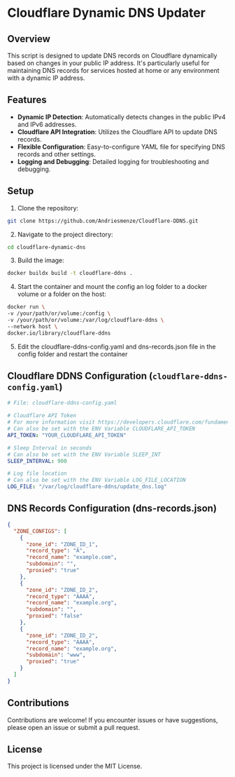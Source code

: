 # Cloudflare Dynamic DNS Updater

## Overview

This script is designed to update DNS records on Cloudflare dynamically based on changes in your public IP address.
It's particularly useful for maintaining DNS records for services hosted at home or any environment with a dynamic IP address.

## Features

- **Dynamic IP Detection**: Automatically detects changes in the public IPv4 and IPv6 addresses.
- **Cloudflare API Integration**: Utilizes the Cloudflare API to update DNS records.
- **Flexible Configuration**: Easy-to-configure YAML file for specifying DNS records and other settings.
- **Logging and Debugging**: Detailed logging for troubleshooting and debugging.

## Setup

1. Clone the repository:
```bash
git clone https://github.com/Andriesmenze/Cloudflare-DDNS.git
```
2. Navigate to the project directory:
```bash
cd cloudflare-dynamic-dns
```
3. Build the image:
```bash
docker buildx build -t cloudflare-ddns .
```
4. Start the container and mount the config an log folder to a docker volume or a folder on the host:
```bash
docker run \
-v /your/path/or/volume:/config \
-v /your/path/or/volume:/var/log/cloudflare-ddns \
--network host \
docker.io/library/cloudflare-ddns
```
5. Edit the cloudflare-ddns-config.yaml and dns-records.json file in the config folder and restart the container

## Cloudflare DDNS Configuration (`cloudflare-ddns-config.yaml`)
```yaml
# File: cloudflare-ddns-config.yaml

# Cloudflare API Token
# For more information visit https://developers.cloudflare.com/fundamentals/api/get-started/create-token/
# Can also be set with the ENV Variable CLOUDFLARE_API_TOKEN
API_TOKEN: "YOUR_CLOUDFLARE_API_TOKEN"

# Sleep Interval in seconds
# Can also be set with the ENV Variable SLEEP_INT
SLEEP_INTERVAL: 900 

# Log file location
# Can also be set with the ENV Variable LOG_FILE_LOCATION
LOG_FILE: "/var/log/cloudflare-ddns/update_dns.log"
```

## DNS Records Configuration (dns-records.json)
```json
{
  "ZONE_CONFIGS": [
    {
      "zone_id": "ZONE_ID_1",
      "record_type": "A",
      "record_name": "example.com",
      "subdomain": "",
      "proxied": "true"
    },
    {
      "zone_id": "ZONE_ID_2",
      "record_type": "AAAA",
      "record_name": "example.org",
      "subdomain": "",
      "proxied": "false"
    },
    {
      "zone_id": "ZONE_ID_2",
      "record_type": "AAAA",
      "record_name": "example.org",
      "subdomain": "www",
      "proxied": "true"
    }
  ]
}
```
## Contributions
Contributions are welcome! If you encounter issues or have suggestions, please open an issue or submit a pull request.

## License
This project is licensed under the MIT License.
